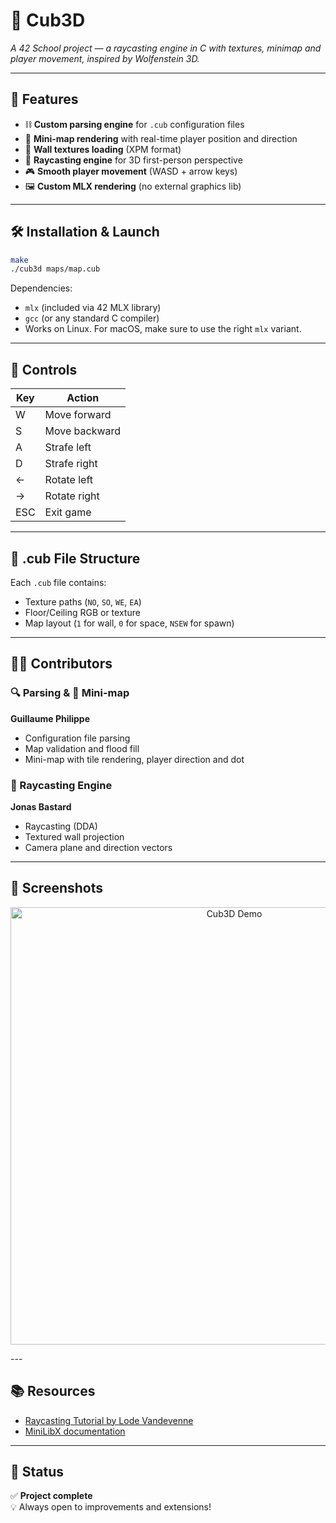 # 🧱 Cub3D  
*A 42 School project — a raycasting engine in C with textures, minimap and player movement, inspired by Wolfenstein 3D.*

---

## 🚀 Features

- ⛓️ **Custom parsing engine** for `.cub` configuration files  
- 🧭 **Mini-map rendering** with real-time player position and direction  
- 🧱 **Wall textures loading** (XPM format)  
- 🔭 **Raycasting engine** for 3D first-person perspective  
- 🎮 **Smooth player movement** (WASD + arrow keys)  
- 🖼️ **Custom MLX rendering** (no external graphics lib)

---

## 🛠️ Installation & Launch

```bash
make
./cub3d maps/map.cub
```

Dependencies:  
- `mlx` (included via 42 MLX library)  
- `gcc` (or any standard C compiler)  
- Works on Linux. For macOS, make sure to use the right `mlx` variant.

---

## 🔧 Controls

| Key | Action         |
|-----|----------------|
| W   | Move forward   |
| S   | Move backward  |
| A   | Strafe left    |
| D   | Strafe right   |
| ←   | Rotate left    |
| →   | Rotate right   |
| ESC | Exit game      |

---

## 📁 .cub File Structure

Each `.cub` file contains:

- Texture paths (`NO`, `SO`, `WE`, `EA`)
- Floor/Ceiling RGB or texture
- Map layout (`1` for wall, `0` for space, `NSEW` for spawn)

---

## 👨‍💻 Contributors

### 🔍 Parsing & 🧭 Mini-map  
**Guillaume Philippe**  
- Configuration file parsing  
- Map validation and flood fill  
- Mini-map with tile rendering, player direction and dot

### 🎯 Raycasting Engine  
**Jonas Bastard**  
- Raycasting (DDA)  
- Textured wall projection  
- Camera plane and direction vectors

---



## 📸 Screenshots
<p align="center">
  <img src="assets/cub.gif" alt="Cub3D Demo" width="700"/>
</p>
---

## 📚 Resources

- [Raycasting Tutorial by Lode Vandevenne](https://lodev.org/cgtutor/raycasting.html)  
- [MiniLibX documentation](https://harm-smits.github.io/42docs/libs/minilibx)

---

## 🏁 Status

✅ **Project complete**  
💡 Always open to improvements and extensions!
